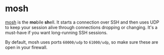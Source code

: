# mosh

[mosh](https://github.com/mobile-shell/mosh) is the **mo**bile **sh**ell. It starts a connection over SSH and then uses UDP to keep your session alive through connections dropping or changing. It's a must-have if you want long-running SSH sessions.

By default, mosh uses ports `60000/udp` to `61000/udp`, so make sure these are open in your firewall.
